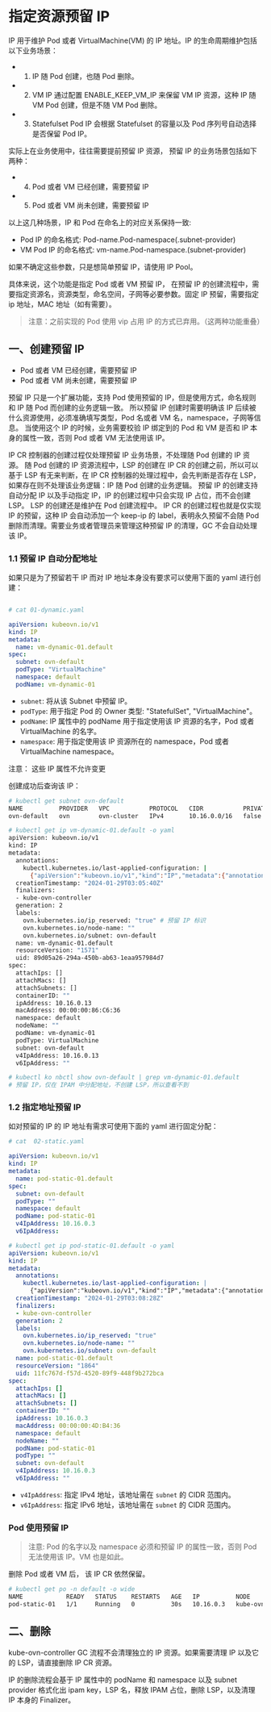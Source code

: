 # 指定资源预留 IP

IP 用于维护 Pod 或者 VirtualMachine(VM) 的 IP 地址。IP 的生命周期维护包括以下业务场景：

- 1. IP 随 Pod 创建，也随 Pod 删除。
- 2. VM IP 通过配置 ENABLE_KEEP_VM_IP 来保留 VM IP 资源，这种 IP 随 VM Pod 创建，但是不随 VM Pod 删除。
- 3. Statefulset Pod IP 会根据 Statefulset 的容量以及 Pod 序列号自动选择是否保留 Pod IP。

实际上在业务使用中，往往需要提前预留 IP 资源， 预留 IP 的业务场景包括如下两种：

- 4. Pod 或者 VM 已经创建，需要预留 IP
- 5. Pod 或者 VM 尚未创建，需要预留 IP

以上这几种场景，IP 和 Pod 在命名上的对应关系保持一致:

- Pod IP 的命名格式: Pod-name.Pod-namespace(.subnet-provider)
- VM Pod IP 的命名格式: vm-name.Pod-namespace.(subnet-provider)

如果不确定这些参数，只是想简单预留 IP，请使用 IP Pool。

具体来说，这个功能是指定 Pod 或者 VM 预留 IP， 在预留 IP 的创建流程中，需要指定资源名，资源类型，命名空间，子网等必要参数。固定 IP 预留，需要指定 ip 地址，MAC 地址（如有需要）。

> 注意：之前实现的 Pod 使用 vip 占用 IP 的方式已弃用。（这两种功能重叠）

## 一、创建预留 IP

- Pod 或者 VM 已经创建，需要预留 IP
- Pod 或者 VM 尚未创建，需要预留 IP

预留 IP 只是一个扩展功能，支持 Pod 使用预留的 IP，但是使用方式，命名规则和 IP 随 Pod 而创建的业务逻辑一致。
所以预留 IP 创建时需要明确该 IP 后续被什么资源使用，必须准确填写类型，Pod 名或者 VM 名，namespace，子网等信息。
当使用这个 IP 的时候，业务需要校验 IP 绑定到的 Pod 和 VM 是否和 IP 本身的属性一致，否则 Pod 或者 VM 无法使用该 IP。

IP CR 控制器的创建过程仅处理预留 IP 业务场景，不处理随 Pod 创建的 IP 资源。
随 Pod 创建的 IP 资源流程中，LSP 的创建在 IP CR 的创建之前，所以可以基于 LSP 有无来判断，在 IP CR 控制器的处理过程中，会先判断是否存在 LSP，如果存在则不处理该业务逻辑：IP 随 Pod 创建的业务逻辑。
预留 IP 的创建支持自动分配 IP 以及手动指定 IP，IP 的创建过程中只会实现 IP 占位，而不会创建 LSP。 LSP 的创建还是维护在 Pod 创建流程中。
IP CR 的创建过程也就是仅实现 IP 的预留，这种 IP 会自动添加一个 keep-ip 的 label，表明永久预留不会随 Pod 删除而清理。需要业务或者管理员来管理这种预留 IP 的清理，GC 不会自动处理该 IP。

### 1.1 预留 IP 自动分配地址

如果只是为了预留若干 IP 而对 IP 地址本身没有要求可以使用下面的 yaml 进行创建：

```yaml

# cat 01-dynamic.yaml

apiVersion: kubeovn.io/v1
kind: IP
metadata:
  name: vm-dynamic-01.default
spec:
  subnet: ovn-default
  podType: "VirtualMachine"
  namespace: default
  podName: vm-dynamic-01

```

- `subnet`: 将从该 Subnet 中预留 IP。
- `podType`: 用于指定 Pod 的 Owner 类型: "StatefulSet", "VirtualMachine"。
- `podName`: IP 属性中的 podName 用于指定使用该 IP 资源的名字，Pod 或者 VirtualMachine 的名字。
- `namespace`: 用于指定使用该 IP 资源所在的 namespace，Pod 或者 VirtualMachine namespace。

注意： 这些 IP 属性不允许变更

创建成功后查询该 IP：

```bash
# kubectl get subnet ovn-default
NAME          PROVIDER   VPC           PROTOCOL   CIDR           PRIVATE   NAT    DEFAULT   GATEWAYTYPE   V4USED   V4AVAILABLE   V6USED   V6AVAILABLE   EXCLUDEIPS      U2OINTERCONNECTIONIP
ovn-default   ovn        ovn-cluster   IPv4       10.16.0.0/16   false     true   true      distributed   7        65526         0        0             ["10.16.0.1"]

# kubectl get ip vm-dynamic-01.default -o yaml
apiVersion: kubeovn.io/v1
kind: IP
metadata:
  annotations:
    kubectl.kubernetes.io/last-applied-configuration: |
      {"apiVersion":"kubeovn.io/v1","kind":"IP","metadata":{"annotations":{},"name":"vm-dynamic-01.default"},"spec":{"namespace":"default","podName":"vm-dynamic-01","podType":"VirtualMachine","subnet":"ovn-default"}}
  creationTimestamp: "2024-01-29T03:05:40Z"
  finalizers:
  - kube-ovn-controller
  generation: 2
  labels:
    ovn.kubernetes.io/ip_reserved: "true" # 预留 IP 标识
    ovn.kubernetes.io/node-name: ""
    ovn.kubernetes.io/subnet: ovn-default
  name: vm-dynamic-01.default
  resourceVersion: "1571"
  uid: 89d05a26-294a-450b-ab63-1eaa957984d7
spec:
  attachIps: []
  attachMacs: []
  attachSubnets: []
  containerID: ""
  ipAddress: 10.16.0.13
  macAddress: 00:00:00:86:C6:36
  namespace: default
  nodeName: ""
  podName: vm-dynamic-01
  podType: VirtualMachine
  subnet: ovn-default
  v4IpAddress: 10.16.0.13
  v6IpAddress: ""

# kubectl ko nbctl show ovn-default | grep vm-dynamic-01.default
# 预留 IP，仅在 IPAM 中分配地址，不创建 LSP，所以查看不到

```

### 1.2 指定地址预留 IP

如对预留的 IP 的 IP 地址有需求可使用下面的 yaml 进行固定分配：

```yaml
# cat  02-static.yaml

apiVersion: kubeovn.io/v1
kind: IP
metadata:
  name: pod-static-01.default
spec:
  subnet: ovn-default
  podType: ""
  namespace: default
  podName: pod-static-01
  v4IpAddress: 10.16.0.3
  v6IpAddress:

# kubectl get ip pod-static-01.default -o yaml
apiVersion: kubeovn.io/v1
kind: IP
metadata:
  annotations:
    kubectl.kubernetes.io/last-applied-configuration: |
      {"apiVersion":"kubeovn.io/v1","kind":"IP","metadata":{"annotations":{},"name":"pod-static-01.default"},"spec":{"namespace":"default","podName":"pod-static-01","podType":"","subnet":"ovn-default","v4IpAddress":"10.16.0.3","v6IpAddress":null}}
  creationTimestamp: "2024-01-29T03:08:28Z"
  finalizers:
  - kube-ovn-controller
  generation: 2
  labels:
    ovn.kubernetes.io/ip_reserved: "true"
    ovn.kubernetes.io/node-name: ""
    ovn.kubernetes.io/subnet: ovn-default
  name: pod-static-01.default
  resourceVersion: "1864"
  uid: 11fc767d-f57d-4520-89f9-448f9b272bca
spec:
  attachIps: []
  attachMacs: []
  attachSubnets: []
  containerID: ""
  ipAddress: 10.16.0.3
  macAddress: 00:00:00:4D:B4:36
  namespace: default
  nodeName: ""
  podName: pod-static-01
  podType: ""
  subnet: ovn-default
  v4IpAddress: 10.16.0.3
  v6IpAddress: ""

```

- `v4IpAddress`: 指定 IPv4 地址，该地址需在 `subnet` 的 CIDR 范围内。
- `v6IpAddress`: 指定 IPv6 地址，该地址需在 `subnet` 的 CIDR 范围内。

### Pod 使用预留 IP

> 注意: Pod 的名字以及 namespace 必须和预留 IP 的属性一致，否则 Pod 无法使用该 IP。VM 也是如此。

删除 Pod 或者 VM 后， 该 IP CR 依然保留。

```bash
# kubectl get po -n default -o wide
NAME            READY   STATUS    RESTARTS   AGE   IP          NODE              NOMINATED NODE   READINESS GATES
pod-static-01   1/1     Running   0          30s   10.16.0.3   kube-ovn-worker   <none>           <none>

```

## 二、删除

kube-ovn-controller GC 流程不会清理独立的 IP 资源。如果需要清理 IP 以及它的 LSP，请直接删除 IP CR 资源。

IP 的删除流程会基于 IP 属性中的 podName 和 namespace 以及 subnet provider 格式化出 ipam key，LSP 名，释放 IPAM 占位，删除 LSP，以及清理 IP 本身的 Finalizer。
